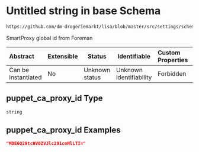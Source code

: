 # Untitled string in base Schema

```txt
https://github.com/dm-drogeriemarkt/lisa/blob/master/src/settings/schema.json#/properties/locations/items/properties/relations/properties/puppet_ca_proxy_id
```

SmartProxy global id from Foreman


| Abstract            | Extensible | Status         | Identifiable            | Custom Properties | Additional Properties | Access Restrictions | Defined In                                                                               |
| :------------------ | ---------- | -------------- | ----------------------- | :---------------- | --------------------- | ------------------- | ---------------------------------------------------------------------------------------- |
| Can be instantiated | No         | Unknown status | Unknown identifiability | Forbidden         | Allowed               | none                | [settings.schema.json\*](../../src/settings/settings.schema.json "open original schema") |

## puppet_ca_proxy_id Type

`string`

## puppet_ca_proxy_id Examples

```json
"MDE6Q29tcHV0ZVJlc291cmNlLTI="
```
